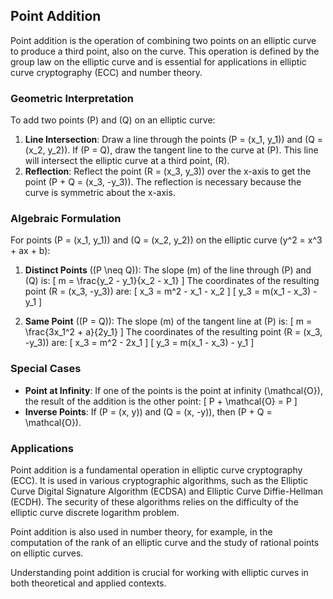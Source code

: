 ## Point Addition

Point addition is the operation of combining two points on an elliptic curve to produce a third point, also on the curve. This operation is defined by the group law on the elliptic curve and is essential for applications in elliptic curve cryptography (ECC) and number theory.

### Geometric Interpretation

To add two points \(P\) and \(Q\) on an elliptic curve:

1. **Line Intersection**: Draw a line through the points \(P = (x_1, y_1)\) and \(Q = (x_2, y_2)\). If \(P = Q\), draw the tangent line to the curve at \(P\). This line will intersect the elliptic curve at a third point, \(R\).
2. **Reflection**: Reflect the point \(R = (x_3, y_3)\) over the x-axis to get the point \(P + Q = (x_3, -y_3)\). The reflection is necessary because the curve is symmetric about the x-axis.

### Algebraic Formulation

For points \(P = (x_1, y_1)\) and \(Q = (x_2, y_2)\) on the elliptic curve \(y^2 = x^3 + ax + b\):

1. **Distinct Points** (\(P \neq Q\)):
   The slope \(m\) of the line through \(P\) and \(Q\) is:
   \[ m = \frac{y_2 - y_1}{x_2 - x_1} \]
   The coordinates of the resulting point \(R = (x_3, -y_3)\) are:
   \[ x_3 = m^2 - x_1 - x_2 \]
   \[ y_3 = m(x_1 - x_3) - y_1 \]

2. **Same Point** (\(P = Q\)):
   The slope \(m\) of the tangent line at \(P\) is:
   \[ m = \frac{3x_1^2 + a}{2y_1} \]
   The coordinates of the resulting point \(R = (x_3, -y_3)\) are:
   \[ x_3 = m^2 - 2x_1 \]
   \[ y_3 = m(x_1 - x_3) - y_1 \]

### Special Cases

- **Point at Infinity**: If one of the points is the point at infinity \(\mathcal{O}\), the result of the addition is the other point:
  \[ P + \mathcal{O} = P \]
- **Inverse Points**: If \(P = (x, y)\) and \(Q = (x, -y)\), then \(P + Q = \mathcal{O}\).

### Applications

Point addition is a fundamental operation in elliptic curve cryptography (ECC). It is used in various cryptographic algorithms, such as the Elliptic Curve Digital Signature Algorithm (ECDSA) and Elliptic Curve Diffie-Hellman (ECDH). The security of these algorithms relies on the difficulty of the elliptic curve discrete logarithm problem.

Point addition is also used in number theory, for example, in the computation of the rank of an elliptic curve and the study of rational points on elliptic curves.

Understanding point addition is crucial for working with elliptic curves in both theoretical and applied contexts.